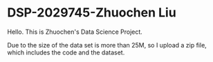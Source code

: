 # DSP-2029745-Zhuochen Liu

Hello. This is Zhuochen's Data Science Project.

Due to the size of the data set is more than 25M, so I upload a zip file, which includes the code and the dataset.

